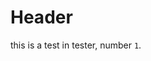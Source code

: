 <!-- TITLE: Test 1 -->
<!-- SUBTITLE: A quick summary of Test 1 -->

# Header
this is a test in tester, number `1`.
